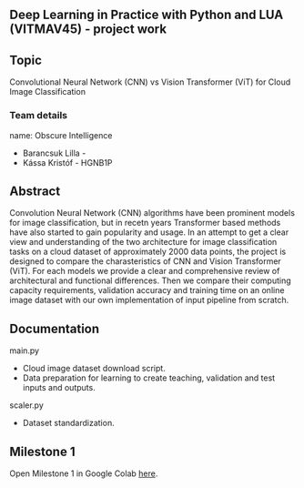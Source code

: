 ## Deep Learning in Practice with Python and LUA (VITMAV45) - project work

## Topic

Convolutional Neural Network (CNN) vs Vision Transformer (ViT) for Cloud Image Classification

### Team details

name: Obscure Intelligence

* Barancsuk Lilla -
* Kássa Kristóf - HGNB1P

## Abstract

Convolution Neural Network (CNN) algorithms have been prominent models for image classification, but in recetn years Transformer based methods have also started to gain popularity and usage. In an attempt to get a clear view and understanding of the two architecture for image classification tasks on a cloud dataset of approximately 2000 data points, the project is designed to compare the charasteristics of CNN and Vision Transformer (ViT). For each models we provide a clear and comprehensive review of architectural and functional differences. Then we compare their computing capacity requirements, validation accuracy and training time on an online image dataset with our own implementation of input pipeline from scratch.

## Documentation
main.py
* Cloud image dataset download script.
* Data preparation for learning to create teaching, validation and test inputs and outputs.

scaler.py
* Dataset standardization.

## Milestone 1
Open Milestone 1 in Google Colab [here](https://colab.research.google.com/drive/1vHV0-Xz2UidxxIGeMmjiosJxLtjpEcYt?usp=sharing).
